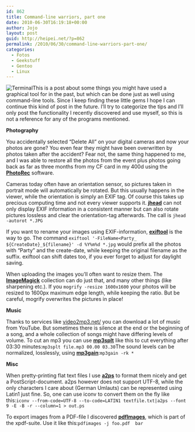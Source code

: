 ```yaml
---
id: 862
title: Command-line warriors, part one
date: 2010-06-30T16:19:18+00:00
author: Jojo
layout: post
guid: http://heipei.net/?p=862
permalink: /2010/06/30/command-line-warriors-part-one/
categories:
  - Fotos
  - Geekstuff
  - Gentoo
  - Linux
---
```

<img src="https://heipei.net/weblog/terminal.png" alt="Terminal" class="alignleft" />This is a post about some things you might have used a graphical tool for in the past, but which can be done just as well using command-line tools. Since I keep finding these little gems I hope I can continue this kind of post in the future. I&#8217;ll try to categorize the tips and I&#8217;ll only post the functionality I recently discovered and use myself, so this is not a reference for any of the programs mentioned.

**Photography**
  
You accidentally selected &#8220;Delete All&#8221; on your digital cameras and now your photos are gone? You even fear they might have been overwritten by photos taken after the accident? Fear not, the same thing happened to me, and I was able to restore all the photos from the event plus photos going back as far as three months from my CF card in my 400d using the [**PhotoRec**](http://www.cgsecurity.org/wiki/PhotoRec) software.

Cameras today often have an orientation sensor, so pictures taken in portrait mode will automatically be rotated. But this usually happens in the viewer, while the orientation is simply an EXIF tag. Of course this takes up precious computing time and not every viewer supports it. **[jhead](http://www.sentex.net/~mwandel/jhead/)** can not only display EXIF information in a consistent manner but can also rotate pictures lossless and clear the orientation-tag afterwards. The call is `jhead -autorot *.JPG`
  
If you want to rename your images using EXIF-information, [**exiftool**](http://www.sno.phy.queensu.ca/~phil/exiftool/) is the way to go. The command `exiftool '-FileName<Party_ ${CreateDate}_${filename}' -d %Y%m%d *.jpg` would prefix all the photos with &#8220;Party&#8221; and the create-date, while keeping the original filename as the suffix. exiftool can shift dates too, if you ever forget to adjust for daylight saving.

When uploading the images you&#8217;ll often want to resize them. The [**ImageMagick**](http://www.imagemagick.org/) collection can do just that, and many other things (like sharpening etc.). If you `mogrify -resize 1600x1600` your photos will be resized to 1600px maximum edge length, while keeping the ratio. But be careful, mogrify overwrites the pictures in place!

**Music**
  
Thanks to services like [video2mp3.net/](http://www.video2mp3.net/) you can download a lot of music from YouTube. But sometimes there is silence at the end or the beginning of a song, and a whole collection of songs might have differing levels of volume. To cut an mp3 you can use [**mp3splt**](http://mp3splt.sourceforge.net/mp3splt_page/home.php) like this to cut everything after 03:30 minutes:`mp3splt file.mp3 00.00 03.30`The sound levels can be normalized, losslessly, using [**mp3gain**](http://mp3gain.sourceforge.net/):`mp3gain -rk *`

**Misc**
  
When pretty-printing flat text files I use [**a2ps**](http://www.gnu.org/software/a2ps/) to format them nicely and get a PostScript-document. a2ps however does not support UTF-8, while the only characters I care about (German Umlauts) can be represented using Latin1 just fine. So, one can use iconv to convert them on the fly like this:`iconv --from-code=UTF-8 --to-code=LATIN1 textfile.txt|a2ps --font 9 -E -B -r --column=1 > out.ps`

To export images from a PDF-file I discovered [**pdfImages**](http://gd.tuwien.ac.at/linuxcommand.org/man_pages/pdfimages1.html), which is part of the xpdf-suite. Use it like this:`pdfimages -j foo.pdf  bar`